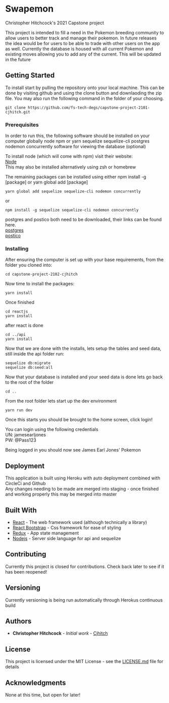# Swapemon
Christopher Hitchcock's 2021 Capstone project

This project is intended to fill a need in the Pokemon breeding community to allow users to better track and manage their pokemon. In future releases the idea would be for users to be able to trade with other users on the app as well. Currently the database is housed with all current Pokemon and existing moves allowing you to add any of the current. This will be updated in the future

## Getting Started

To install start by pulling the repository onto your local machine. This can be done by visiting github and using the clone button and downlaoding the zip file.
You may also run the following command in the folder of your choosing.
```
git clone https://github.com/fs-tech-degs/capstone-project-2101-cjhitch.git
```

### Prerequisites

In order to run this, the following software should be installed on your computer globally
node
npm or yarn
sequelize
sequelize-cli
postgres
nodemon
concurrently
software for viewing the database (optional)

To install node (which will come with npm) visit their website:  
[Node](https://nodejs.dev/)   
This may also be installed alternatively using zsh or homebrew  

The remaining packages can be installed using either npm install -g [package] or yarn global add [package]  
```
yarn global add sequelize sequelize-cli nodemon concurrently
```  
or  
```
npm install -g sequelize sequelize-cli nodemon concurrently  
```
postgres and postico both need to be downloaded, their links can be found here.  
[postgres](https://postgresapp.com/)  
[postico](https://eggerapps.at/postico/)  

### Installing

After ensuring the computer is set up with your base requirements, from the folder you cloned into:
```
cd capstone-project-2102-cjhitch
```
Now time to install the packages:

```
yarn install
```

Once finished

```
cd reactjs  
yarn install
```

after react is done

```
cd ../api  
yarn install
```

Now that we are done with the installs, lets setup the tables and seed data, still inside the api folder run:  

```
sequelize db:migrate  
sequelize db:seed:all
```
Now that your database is installed and your seed data is done lets go back to the root of the folder

```
cd ..
```

From the root folder lets start up the dev environment

```
yarn run dev
```

Once this starts you should be brought to the home screen, click login!

You can login using the following credentials  
UN: jamesearljones  
PW: @Pass123  

Being logged in you should now see James Earl Jones' Pokemon 

## Deployment

This application is built using Heroku with auto deployment combined with CircleCi and Github  
Any changes needing to be made are merged into staging - once finished and working properly this may be merged into master

## Built With

* [React](https://reactjs.org/) - The web framework used (although technically a library)
* [React Bootstrap](https://react-bootstrap.github.io/) - Css framework for ease of styling
* [Redux](https://redux.js.org/) - App state management
* [Nodejs](https://nodejs.org/en/) - Server side language for api and sequelize


## Contributing

Currently this project is closed for contributions. Check back later to see if it has been reopened!

## Versioning

Currently versioning is being run automatically through Herokus continuous build

## Authors

* **Christopher Hitchcock** - *Initial work* - [Cjhitch](https://github.com/cjhitch/)

## License

This project is licensed under the MIT License - see the [LICENSE.md](LICENSE.md) file for details

## Acknowledgments  

None at this time, but open for later!
